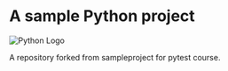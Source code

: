 # A sample Python project

![Python Logo](https://www.python.org/static/community_logos/python-logo.png "Sample inline image")

A repository forked from sampleproject for pytest course. 

